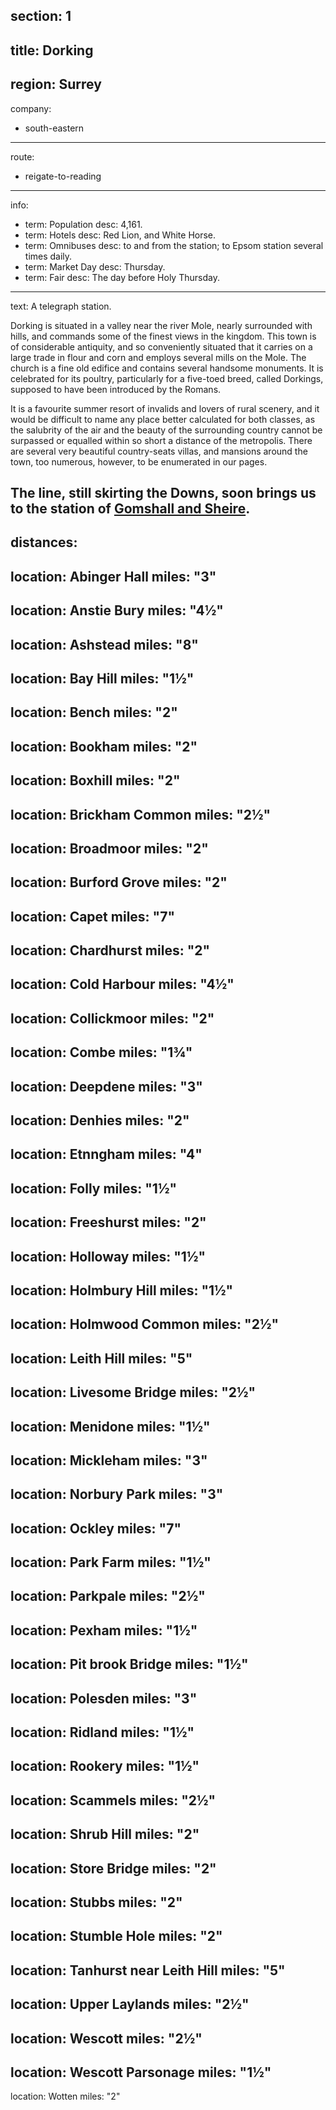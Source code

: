 section: 1
----
title: Dorking
----
region: Surrey
----
company:
- south-eastern
----
route:
- reigate-to-reading
----
info:
- term: Population
  desc: 4,161.
- term: Hotels
  desc: Red Lion, and White Horse.
- term: Omnibuses
  desc: to and from the station; to Epsom station several times daily.
- term: Market Day
  desc: Thursday.
- term: Fair
  desc: The day before Holy Thursday.
----
text: A telegraph station.

Dorking is situated in a valley near the river Mole, nearly surrounded with hills, and commands some of the finest views in the kingdom. This town is of considerable antiquity, and so conveniently situated that it carries on a large trade in flour and corn and employs several mills on the Mole. The church is a fine old edifice and contains several handsome monuments. It is celebrated for its poultry, particularly for a five-toed breed, called Dorkings, supposed to have been introduced by the Romans.

It is a favourite summer resort of invalids and lovers of rural scenery, and it would be difficult to name any place better calculated for both classes, as the salubrity of the air and the beauty of the surrounding country cannot be surpassed or equalled within so short a distance of the metropolis. There are several very beautiful country-seats villas, and mansions around the town, too numerous, however, to be enumerated in our pages.

The line, still skirting the Downs, soon brings us to the station of [Gomshall and Sheire](/stations/gomshall-and-sheire).
----
distances:
-
  location: Abinger Hall
  miles: "3"
-
  location: Anstie Bury
  miles: "4½"
-
  location: Ashstead
  miles: "8"
-
  location: Bay Hill
  miles: "1½"
-
  location: Bench
  miles: "2"
-
  location: Bookham
  miles: "2"
-
  location: Boxhill
  miles: "2"
-
  location: Brickham Common
  miles: "2½"
-
  location: Broadmoor
  miles: "2"
-
  location: Burford Grove
  miles: "2"
-
  location: Capet
  miles: "7"
-
  location: Chardhurst
  miles: "2"
-
  location: Cold Harbour
  miles: "4½"
-
  location: Collickmoor
  miles: "2"
-
  location: Combe
  miles: "1¾"
-
  location: Deepdene
  miles: "3"
-
  location: Denhies
  miles: "2"
-
  location: Etnngham
  miles: "4"
-
  location: Folly
  miles: "1½"
-
  location: Freeshurst
  miles: "2"
-
  location: Holloway
  miles: "1½"
-
  location: Holmbury Hill
  miles: "1½"
-
  location: Holmwood Common
  miles: "2½"
-
  location: Leith Hill
  miles: "5"
-
  location: Livesome Bridge
  miles: "2½"
-
  location: Menidone
  miles: "1½"
-
  location: Mickleham
  miles: "3"
-
  location: Norbury Park
  miles: "3"
-
  location: Ockley
  miles: "7"
-
  location: Park Farm
  miles: "1½"
-
  location: Parkpale
  miles: "2½"
-
  location: Pexham
  miles: "1½"
-
  location: Pit brook Bridge
  miles: "1½"
-
  location: Polesden
  miles: "3"
-
  location: Ridland
  miles: "1½"
-
  location: Rookery
  miles: "1½"
-
  location: Scammels
  miles: "2½"
-
  location: Shrub Hill
  miles: "2"
-
  location: Store Bridge
  miles: "2"
-
  location: Stubbs
  miles: "2"
-
  location: Stumble Hole
  miles: "2"
-
  location: Tanhurst near Leith Hill
  miles: "5"
-
  location: Upper Laylands
  miles: "2½"
-
  location: Wescott
  miles: "2½"
-
  location: Wescott Parsonage
  miles: "1½"
-
  location: Wotten
  miles: "2"
